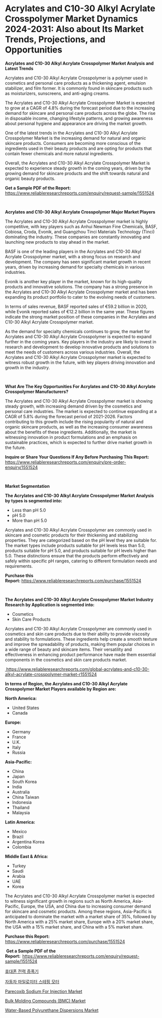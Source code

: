 <p><h1>Acrylates and C10-30 Alkyl Acrylate Crosspolymer Market Dynamics 2024-2031: Also about Its Market Trends, Projections, and Opportunities</h1></p><p><strong>Acrylates and C10-30 Alkyl Acrylate Crosspolymer Market Analysis and Latest Trends</strong></p>
<p><p>Acrylates and C10-30 Alkyl Acrylate Crosspolymer is a polymer used in cosmetics and personal care products as a thickening agent, emulsion stabilizer, and film former. It is commonly found in skincare products such as moisturizers, sunscreens, and anti-aging creams.</p><p>The Acrylates and C10-30 Alkyl Acrylate Crosspolymer Market is expected to grow at a CAGR of 4.8% during the forecast period due to the increasing demand for skincare and personal care products across the globe. The rise in disposable income, changing lifestyle patterns, and growing awareness about personal hygiene and appearance are driving the market growth.</p><p>One of the latest trends in the Acrylates and C10-30 Alkyl Acrylate Crosspolymer Market is the increasing demand for natural and organic skincare products. Consumers are becoming more conscious of the ingredients used in their beauty products and are opting for products that contain fewer chemicals and more natural ingredients.</p><p>Overall, the Acrylates and C10-30 Alkyl Acrylate Crosspolymer Market is expected to experience steady growth in the coming years, driven by the growing demand for skincare products and the shift towards natural and organic beauty products.</p></p>
<p><strong>Get a Sample PDF of the Report:&nbsp;</strong> <a href="https://www.reliableresearchreports.com/enquiry/request-sample/1551524">https://www.reliableresearchreports.com/enquiry/request-sample/1551524</a></p>
<p>&nbsp;</p>
<p><strong>Acrylates and C10-30 Alkyl Acrylate Crosspolymer Major Market Players</strong></p>
<p><p>The Acrylates and C10-30 Alkyl Acrylate Crosspolymer market is highly competitive, with key players such as Anhui Newman Fine Chemicals, BASF, Cobiosa, Croda, Evonik, and Guangzhou Tinci Materials Technology (Tinci) dominating the industry. These companies are constantly innovating and launching new products to stay ahead in the market.</p><p>BASF is one of the leading players in the Acrylates and C10-30 Alkyl Acrylate Crosspolymer market, with a strong focus on research and development. The company has seen significant market growth in recent years, driven by increasing demand for specialty chemicals in various industries.</p><p>Evonik is another key player in the market, known for its high-quality products and innovative solutions. The company has a strong presence in the Acrylates and C10-30 Alkyl Acrylate Crosspolymer market and has been expanding its product portfolio to cater to the evolving needs of customers.</p><p>In terms of sales revenue, BASF reported sales of €59.2 billion in 2020, while Evonik reported sales of €12.2 billion in the same year. These figures indicate the strong market position of these companies in the Acrylates and C10-30 Alkyl Acrylate Crosspolymer market.</p><p>As the demand for specialty chemicals continues to grow, the market for Acrylates and C10-30 Alkyl Acrylate Crosspolymer is expected to expand further in the coming years. Key players in the industry are likely to invest in research and development to develop innovative products and solutions to meet the needs of customers across various industries. Overall, the Acrylates and C10-30 Alkyl Acrylate Crosspolymer market is expected to witness robust growth in the future, with key players driving innovation and growth in the industry.</p></p>
<p>&nbsp;</p>
<p><strong>What Are The Key Opportunities For Acrylates and C10-30 Alkyl Acrylate Crosspolymer Manufacturers?</strong></p>
<p><p>The Acrylates and C10-30 Alkyl Acrylate Crosspolymer market is showing steady growth, with increasing demand driven by the cosmetics and personal care industries. The market is expected to continue expanding at a CAGR of 5.8% during the forecast period of 2021-2026. Factors contributing to this growth include the rising popularity of natural and organic skincare products, as well as the increasing consumer awareness about the benefits of these ingredients. Additionally, the market is witnessing innovation in product formulations and an emphasis on sustainable practices, which is expected to further drive market growth in the future.</p></p>
<p><strong>Inquire or Share Your Questions If Any Before Purchasing This Report:</strong> <a href="https://www.reliableresearchreports.com/enquiry/pre-order-enquiry/1551524">https://www.reliableresearchreports.com/enquiry/pre-order-enquiry/1551524</a></p>
<p>&nbsp;</p>
<p><strong>Market Segmentation</strong></p>
<p><strong>The Acrylates and C10-30 Alkyl Acrylate Crosspolymer Market Analysis by types is segmented into:</strong></p>
<p><ul><li>Less than pH 5.0</li><li>pH 5.0</li><li>More than pH 5.0</li></ul></p>
<p><p>Acrylates and C10-30 Alkyl Acrylate Crosspolymer are commonly used in skincare and cosmetic products for their thickening and stabilizing properties. They are categorized based on the pH level they are suitable for. The market types include products suitable for pH levels less than 5.0, products suitable for pH 5.0, and products suitable for pH levels higher than 5.0. These distinctions ensure that the products perform effectively and safely within specific pH ranges, catering to different formulation needs and requirements.</p></p>
<p><strong>Purchase this Report:&nbsp;</strong><a href="https://www.reliableresearchreports.com/purchase/1551524">https://www.reliableresearchreports.com/purchase/1551524</a></p>
<p>&nbsp;</p>
<p><strong>The Acrylates and C10-30 Alkyl Acrylate Crosspolymer Market Industry Research by Application is segmented into:</strong></p>
<p><ul><li>Cosmetics</li><li>Skin Care Products</li></ul></p>
<p><p>Acrylates and C10-30 Alkyl Acrylate Crosspolymer are commonly used in cosmetics and skin care products due to their ability to provide viscosity and stability to formulations. These ingredients help create a smooth texture and improve the spreadability of products, making them popular choices in a wide range of beauty and skincare items. Their versatility and effectiveness in enhancing product performance have made them essential components in the cosmetics and skin care products market.</p></p>
<p><a href="https://www.reliableresearchreports.com/global-acrylates-and-c10-30-alkyl-acrylate-crosspolymer-market-r1551524">&nbsp;https://www.reliableresearchreports.com/global-acrylates-and-c10-30-alkyl-acrylate-crosspolymer-market-r1551524</a></p>
<p><strong>In terms of Region, the Acrylates and C10-30 Alkyl Acrylate Crosspolymer Market Players available by Region are:</strong></p>
<p>
    <p> <strong> North America: </strong>
        <ul>
            <li>United States</li>
            <li>Canada</li>
        </ul>
        </p> 
    <p> <strong> Europe: </strong>
        <ul>
            <li>Germany</li>
            <li>France</li>
            <li>U.K.</li>
            <li>Italy</li>
            <li>Russia</li>
        </ul>
        </p> 
    <p> <strong> Asia-Pacific: </strong>
        <ul>
            <li>China</li>
            <li>Japan</li>
            <li>South Korea</li>
            <li>India</li>
            <li>Australia</li>
            <li>China Taiwan</li>
            <li>Indonesia</li>
            <li>Thailand</li>
            <li>Malaysia</li>
        </ul>
        </p> 
    <p> <strong> Latin America: </strong>
        <ul>
            <li>Mexico</li>
            <li>Brazil</li>
            <li>Argentina Korea</li>
            <li>Colombia</li>
        </ul>
        </p> 
    <p> <strong> Middle East & Africa: </strong>
        <ul>
            <li>Turkey</li>
            <li>Saudi</li>
            <li>Arabia</li>
            <li>UAE</li>
            <li>Korea</li>
        </ul>
    </p>
    </p>
<p><p>The Acrylates and C10-30 Alkyl Acrylate Crosspolymer market is expected to witness significant growth in regions such as North America, Asia-Pacific, Europe, the USA, and China due to increasing consumer demand for skincare and cosmetic products. Among these regions, Asia-Pacific is anticipated to dominate the market with a market share of 35%, followed by North America with a 25% market share, Europe with a 20% market share, the USA with a 15% market share, and China with a 5% market share.</p></p>
<p><strong>Purchase this Report: </strong><a href="https://www.reliableresearchreports.com/purchase/1551524">https://www.reliableresearchreports.com/purchase/1551524</a></p>
<p>&nbsp;<strong>Get a Sample PDF of the Report:&nbsp;&nbsp;</strong><a href="https://www.reliableresearchreports.com/enquiry/request-sample/1551524">https://www.reliableresearchreports.com/enquiry/request-sample/1551524</a></p>
<p><strong></strong></p>
<p><p><a href="https://github.com/nhaiquang84/Market-Research-Report-List-1/blob/main/8831835141780.md">휴대폰 전력 증폭기</a></p><p><a href="https://github.com/gambitz1998/Market-Research-Report-List-1/blob/main/5586366141779.md">자동차 마일로미터 스테핑 모터</a></p><p><a href="https://www.linkedin.com/pulse/analyzing-parecoxib-sodium-injection-market-global-industry-hpqje?trackingId=ouXfr1CzVxUm0gsdAjINSg%3D%3D">Parecoxib Sodium For Injection Market</a></p><p><a href="https://github.com/Whitneyboyettebo9kiw7yr13/Market-Research-Report-List-3/blob/main/bulk-molding-compounds-bmc-market.md">Bulk Molding Compounds (BMC) Market</a></p><p><a href="https://github.com/sonuprakash1/Market-Research-Report-List-3/blob/main/water-based-polyurethane-dispersions-market.md">Water-Based Polyurethane Dispersions Market</a></p></p>